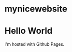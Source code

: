 # mynicewebsite
<html>
<body>
<h1>Hello World</h1>
<p>I'm hosted with Github Pages.</p>
</body>
</html>